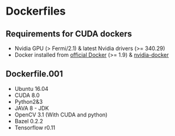 # Dockerfiles

## Requirements for CUDA dockers

* Nvidia GPU (> Fermi/2.1) & latest Nvidia drivers (>= 340.29)
* Docker installed from [official Docker](https://docs.docker.com/engine/installation/linux/) (>= 1.9) & [nvidia-docker](https://github.com/NVIDIA/nvidia-docker#quick-start)


## Dockerfile.001

* Ubuntu 16.04
* CUDA 8.0
* Python2&3
* JAVA 8 - JDK
* OpenCV 3.1 (With CUDA and python)
* Bazel 0.2.2
* Tensorflow r0.11



